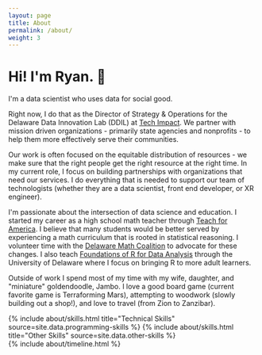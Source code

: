 ```yaml
---
layout: page
title: About
permalink: /about/
weight: 3
---
```


# Hi! I'm Ryan. :wave:

I'm a data scientist who uses data for social good.

Right now, I do that as the Director of Strategy & Operations for the Delaware Data Innovation Lab (DDIL) at [Tech Impact](https://techimpact.org/). We partner with mission driven organizations - primarily state agencies and nonprofits - to help them more effectively serve their communities. 

Our work is often focused on the equitable distribution of resources - we make sure that the right people get the right resource at the right time. In my current role, I focus on building partnerships with organizations that need our services. I do everything that is needed to support our team of technologists (whether they are a data scientist, front end developer, or XR engineer).

I'm passionate about the intersection of data science and education. I started my career as a high school math teacher through [Teach for America](https://www.teachforamerica.org/). I believe that many students would be better served by experiencing a math curriculum that is rooted in statistical reasoning. I volunteer time with the [Delaware Math Coalition](https://delawaremathcoalition.org/) to advocate for these changes. I also teach [Foundations of R for Data Analysis](https://www.pcs.udel.edu/foundations-of-r/) through the University of Delaware where I focus on bringing R to more adult learners.

Outside of work I spend most of my time with my wife, daughter, and "miniature" goldendoodle, Jambo. I love a good board game (current favorite game is Terraforming Mars), attempting to woodwork (slowly building out a shop!), and love to travel (from Zion to Zanzibar).

<div class="row">
{% include about/skills.html title="Technical Skills" source=site.data.programming-skills %}
{% include about/skills.html title="Other Skills" source=site.data.other-skills %}
</div>

<div class="row">
{% include about/timeline.html %}
</div>